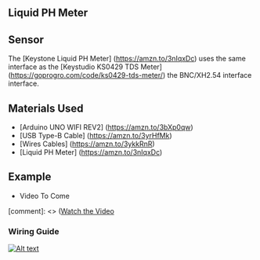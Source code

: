 ## Liquid PH Meter

## Sensor
The [Keystone Liquid PH Meter] (https://amzn.to/3nIqxDc) uses the same interface as the [Keystudio KS0429 TDS Meter] (https://goprogro.com/code/ks0429-tds-meter/) the BNC/XH2.54 interface interface.

## Materials Used
 - [Arduino UNO WIFI REV2] (https://amzn.to/3bXp0qw) 
 - [USB Type-B Cable] (https://amzn.to/3yrHfMk) 
 - [Wires Cables] (https://amzn.to/3ykkRnR) 
 - [Liquid PH Meter] (https://amzn.to/3nIqxDc)

    
## Example
- Video To Come

[comment]: <> ([Watch the Video](https://www.goprogro.com/) 

### Wiring Guide
[![Alt text](https://goprogro.com/wp-content/uploads/2022/07/keystone-ph-meter-arduino-sm.png "Title")](https://goprogro.com/code/liquid-ph-meter/)